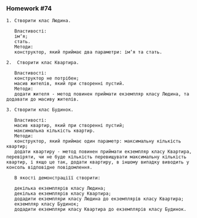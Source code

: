 ### Homework #74
    1. Створити клас Людина.
    
       Властивості:
       імʼя;
       стать.
       Методи:
       конструктор, який приймає два параметри: імʼя та стать.
       
    2.  Створити клас Квартира.
    
       Властивості:
       конструктор не потрібен;
       масив жителів, який при створенні пустий.
       Методи:
       додати жителя - метод повинен приймати екземпляр класу Людина, та додавати до масиву жителів.
    
    3. Створити клас Будинок.
    
       Властивості:
       масив квартир, який при створенні пустий;
       максимальна кількість квартир.
       Методи:
       конструктор, який приймає один параметр: максимальну кількість квартир;
       додати квартиру - метод повинен приймати екземпляр класу Квартира, перевіряти, чи не буде кількість перевищувати максимальну кількість квартир, і якщо це так, додати квартиру, в іншому випадку виводить у консоль відповідне повідомлення.
    
       В якості демонстраціїї створити:
    
       декілька екземплярів класу Людина;
       декілька екземплярів класу Квартира;
       додадити екземпляри класу Людина до екземплярів класу Квартира;
       екземпляр класу Будинок;
       додадити екземпляри класу Квартира до екземплярів класу Будинок.